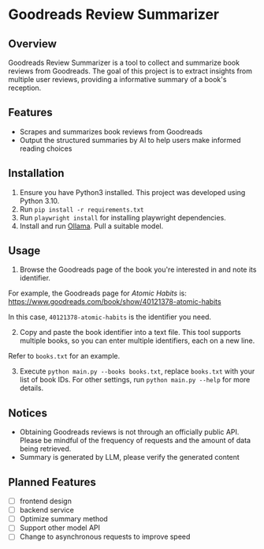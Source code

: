 # Goodreads Review Summarizer

## Overview

Goodreads Review Summarizer is a tool to collect and summarize book reviews from Goodreads. The goal of this project is to extract insights from multiple user reviews, providing a informative summary of a book's reception.

## Features

- Scrapes and summarizes book reviews from Goodreads
- Output the structured summaries by AI to help users make informed reading choices

## Installation

1. Ensure you have Python3 installed. This project was developed using Python 3.10.
2. Run `pip install -r requirements.txt`
3. Run `playwright install` for installing playwright dependencies.
4. Install and run [Ollama](https://ollama.com/). Pull a suitable model.

## Usage

1. Browse the Goodreads page of the book you're interested in and note its identifier.

For example, the Goodreads page for *Atomic Habits* is:
https://www.goodreads.com/book/show/40121378-atomic-habits

In this case, `40121378-atomic-habits` is the identifier you need.

2. Copy and paste the book identifier into a text file. This tool supports multiple books, so you can enter multiple identifiers, each on a new line.

Refer to `books.txt` for an example.

3. Execute `python main.py --books books.txt`, replace `books.txt` with your list of book IDs. For other settings, run `python main.py --help` for more details.

## Notices

- Obtaining Goodreads reviews is not through an officially public API. Please be mindful of the frequency of requests and the amount of data being retrieved.
- Summary is generated by LLM, please verify the generated content

## Planned Features

- [ ] frontend design
- [ ] backend service
- [ ] Optimize summary method
- [ ] Support other model API
- [ ] Change to asynchronous requests to improve speed
